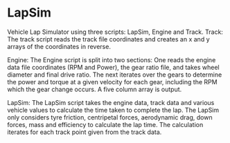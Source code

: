 # LapSim
Vehicle Lap Simulator using three scripts: LapSim, Engine and Track. 
Track:
The track script reads the track file coordinates and creates an x and y arrays of the coordinates in reverse.

Engine:
The Engine script is split into two sections: 
One reads the engine data file coordinates (RPM and Power), the gear ratio file, and takes wheel diameter and final drive ratio.
The next iterates over the gears to determine the power and torque at a given velocity for each gear, including the RPM which the gear
change occurs. A five column array is output. 

LapSim:
The LapSim script takes the engine data, track data and various vehicle values to calculate the time taken to complete the lap.
The LapSim only considers tyre friction, centripetal forces, aerodynamic drag, down forces, mass and efficiency to calculate the lap time.
The calculation iterates for each track point given from the track data. 
